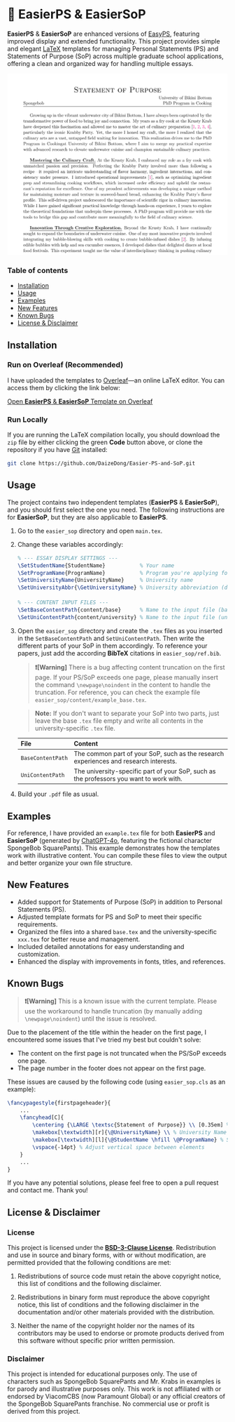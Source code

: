 # 📄 EasierPS & EasierSoP

**EasierPS** & **EasierSoP** are enhanced versions of [EasyPS](https://github.com/salfaris/EasyPS), featuring improved display and extended functionality. This project provides simple and elegant [LaTeX](https://www.latex-project.org/get/) templates for managing Personal Statements (PS) and Statements of Purpose (SoP) across multiple graduate school applications, offering a clean and organized way for handling multiple essays.

![Screenshot](docs/example.png)

### Table of contents

- [Installation](#installation)
- [Usage](#usage)
- [Examples](#examples)
- [New Features](#new-features)
- [Known Bugs](#known-bugs)
- [License & Disclaimer](#license--disclaimer)

## Installation

### Run on Overleaf (Recommended)

I have uploaded the templates to [Overleaf](https://www.overleaf.com/)—an online LaTeX editor. You can access them by clicking the link below:

[Open **EasierPS** & **EasierSoP** Template on Overleaf](https://www.overleaf.com/latex/templates/)

### Run Locally

If you are running the LaTeX compilation locally, you should download the `zip` file by either clicking the green **Code** button above, or clone the repository if you have [Git](https://git-scm.com/) installed:

```bash
git clone https://github.com/DaizeDong/Easier-PS-and-SoP.git
```

## Usage

The project contains two independent templates (**EasierPS** & **EasierSoP**), and you should first select the one you need. The following instructions are for **EasierSoP**, but they are also applicable to **EasierPS**.

1. Go to the `easier_sop` directory and open `main.tex`.

2. Change these variables accordingly:
   ```latex
   % --- ESSAY DISPLAY SETTINGS ---
   \SetStudentName{StudentName}           % Your name
   \SetProgramName{ProgramName}           % Program you're applying for
   \SetUniversityName{UniversityName}     % University name
   \SetUniversityAbbr{\GetUniversityName} % University abbreviation (default as the university name if not set)
   
   % --- CONTENT INPUT FILES ---
   \SetBaseContentPath{content/base}      % Name to the input file (base)
   \SetUniContentPath{content/university} % Name to the input file (university)
   ```

3. Open the `easier_sop` directory and create the `.tex` files as you inserted in the `SetBaseContentPath` and `SetUniContentPath`. Then write the different parts of your SoP in them accordingly. To reference your papers, just add the according **BibTeX** citations in `easier_sop/ref.bib`.

   > **❗[Warning]** There is a bug affecting content truncation on the first page. If your PS/SoP exceeds one page, please manually insert the command `\newpage\noindent` in the content to handle the truncation. For reference, you can check the example file `easier_sop/content/example_base.tex`.

   > **Note:** If you don't want to separate your SoP into two parts, just leave the base `.tex` file empty and write all contents in the university-specific `.tex` file.

   | File              | Content                                                                                 |
   |-------------------|-----------------------------------------------------------------------------------------|
   | `BaseContentPath` | The common part of your SoP, such as the research experiences and research interests.   |
   | `UniContentPath`  | The university-specific part of your SoP, such as the professors you want to work with. |

4. Build your `.pdf` file as usual.

## Examples

For reference, I have provided an `example.tex` file for both **EasierPS** and **EasierSoP** (generated by [ChatGPT-4o](https://chatgpt.com/), featuring the fictional character SpongeBob SquarePants). This example demonstrates how the templates work with illustrative content. You can compile these files to view the output and better organize your own file structure.

## New Features

- Added support for Statements of Purpose (SoP) in addition to Personal Statements (PS).
- Adjusted template formats for PS and SoP to meet their specific requirements.
- Organized the files into a shared `base.tex` and the university-specific `xxx.tex` for better reuse and management.
- Included detailed annotations for easy understanding and customization.
- Enhanced the display with improvements in fonts, titles, and references.

## Known Bugs

> **❗[Warning]** This is a known issue with the current template. Please use the workaround to handle truncation (by manually adding `\newpage\noindent`) until the issue is resolved.

Due to the placement of the title within the header on the first page, I encountered some issues that I’ve tried my best but couldn't solve:

- The content on the first page is not truncated when the PS/SoP exceeds one page.
- The page number in the footer does not appear on the first page.

These issues are caused by the following code (using `easier_sop.cls` as an example):

```latex
\fancypagestyle{firstpageheader}{
    ...
    \fancyhead[C]{
        \centering {\LARGE \textsc{Statement of Purpose}} \\ [0.35em] % Larger font for the title
        \makebox[\textwidth][r]{\@UniversityName} \\ % University Name on the right
        \makebox[\textwidth][l]{\@StudentName \hfill \@ProgramName} % Student Name and Program Name aligned
        \vspace{-14pt} % Adjust vertical space between elements
    }
    ...
}
```

If you have any potential solutions, please feel free to open a pull request and contact me. Thank you!

## License & Disclaimer

### License

This project is licensed under the [**BSD-3-Clause License**](https://opensource.org/license/BSD-3-clause). Redistribution and use in source and binary forms, with or without modification, are permitted provided that the following conditions are met:

1. Redistributions of source code must retain the above copyright notice, this list of conditions and the following disclaimer.

2. Redistributions in binary form must reproduce the above copyright notice, this list of conditions and the following disclaimer in the documentation and/or other materials provided with the distribution.

3. Neither the name of the copyright holder nor the names of its contributors may be used to endorse or promote products derived from this software without specific prior written permission.

### Disclaimer

This project is intended for educational purposes only. The use of characters such as SpongeBob SquarePants and Mr. Krabs in examples is for parody and illustrative purposes only. This work is not affiliated with or endorsed by ViacomCBS (now Paramount Global) or any official creators of the SpongeBob SquarePants franchise. No commercial use or profit is derived from this project.
